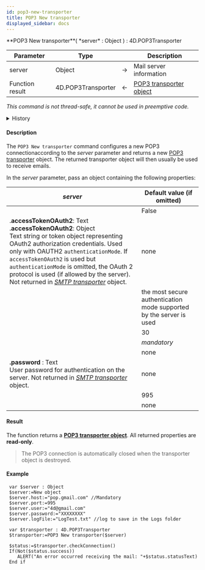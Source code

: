 ```yaml
---
id: pop3-new-transporter
title: POP3 New transporter
displayed_sidebar: docs
---
```


<!-- REF #_command_.POP3 New transporter.Syntax -->**POP3 New transporter**( *server* : Object ) : 4D.POP3Transporter<!-- END REF -->

<!--REF #_command_.POP3 New transporter.Params-->
| Parameter | Type |  | Description |
| --- | --- | --- | --- |
| server | Object | &#8594;  | Mail server information |
| Function result | 4D.POP3Transporter | &#8592; | [POP3 transporter object](../API/POP3TransporterClass.md#pop3-transporter-object) |

<!-- END REF-->

*This command is not thread-safe, it cannot be used in preemptive code.*


<details><summary>History</summary>

|Release|Changes|
|---|---|
|18 R2|Added|

</details>

#### Description 

The `POP3 New transporter` command <!-- REF #_command_.POP3 New transporter.Summary -->configures a new POP3 connection<!-- END REF -->according to the *server* parameter and returns a new [POP3 transporter](../API/POP3TransporterClass.md#pop3-transporter-object) object. The returned transporter object will then usually be used to receive emails.

In the *server* parameter, pass an object containing the following properties:

|*server*|Default value (if omitted)|
|---|---|
|[<!-- INCLUDE #transporter.acceptUnsecureConnection.Syntax -->](../API/POP3TransporterClass.md#acceptunsecureconnection)<br/><!-- INCLUDE #transporter.acceptUnsecureConnection.Summary -->|False|
|.**accessTokenOAuth2**: Text<br/>.**accessTokenOAuth2**: Object<br/>Text string or token object representing OAuth2 authorization credentials. Used only with OAUTH2 `authenticationMode`. If `accessTokenOAuth2` is used but `authenticationMode` is omitted, the OAuth 2 protocol is used (if allowed by the server). Not returned in *[SMTP transporter](../API/POP3TransporterClass.md#smtptransporterobject)* object.|none|
|[<!-- INCLUDE #transporter.authenticationMode.Syntax -->](../API/POP3TransporterClass.md#authenticationmode)<br/><!-- INCLUDE #transporter.authenticationMode.Summary -->|the most secure authentication mode supported by the server is used|
|[<!-- INCLUDE #transporter.connectionTimeOut.Syntax -->](../API/POP3TransporterClass.md#connectiontimeout)<br/><!-- INCLUDE #transporter.connectionTimeOut.Summary -->|30|
|[<!-- INCLUDE #transporter.host.Syntax -->](../API/POP3TransporterClass.md#host)<br/><!-- INCLUDE #transporter.host.Summary -->|*mandatory*
|[<!-- INCLUDE #transporter.logFile.Syntax -->](../API/POP3TransporterClass.md#logfile)<br/><!-- INCLUDE #transporter.logFile.Summary -->|none|
|**.password** : Text<br/>User password for authentication on the server. Not returned in *[SMTP transporter](../API/POP3TransporterClass.md#smtptransporterobject)* object.|none|
|[<!-- INCLUDE #transporter.port.Syntax -->](../API/POP3TransporterClass.md#port)<br/><!-- INCLUDE #transporter.port.Summary -->|995|
|[<!-- INCLUDE #transporter.user.Syntax -->](../API/POP3TransporterClass.md#user)<br/><!-- INCLUDE #transporter.user.Summary -->|none|

#### Result

The function returns a [**POP3 transporter object**](../API/POP3TransporterClass.md#pop3-transporter-object). All returned properties are **read-only**.

>The POP3 connection is automatically closed when the transporter object is destroyed.

#### Example

```4d
 var $server : Object
 $server:=New object
 $server.host:="pop.gmail.com" //Mandatory
 $server.port:=995
 $server.user:="4d@gmail.com"
 $server.password:="XXXXXXXX"
 $server.logFile:="LogTest.txt" //log to save in the Logs folder

 var $transporter : 4D.POP3Transporter
 $transporter:=POP3 New transporter($server)

 $status:=$transporter.checkConnection()
 If(Not($status.success))
    ALERT("An error occurred receiving the mail: "+$status.statusText)
 End if
```
